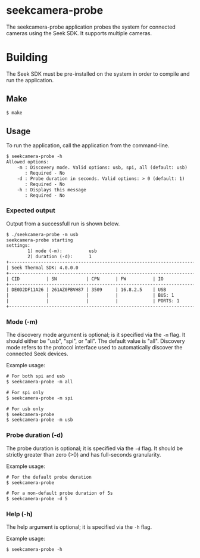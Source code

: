 # seekcamera-probe

The seekcamera-probe application probes the system for connected cameras using the Seek SDK.
It supports multiple cameras.

# Building

The Seek SDK must be pre-installed on the system in order to compile and run the application.

## Make
```bash
$ make
```

## Usage

To run the application, call the application from the command-line.

```txt
$ seekcamera-probe -h
Allowed options:
	-m : Discovery mode. Valid options: usb, spi, all (default: usb)
	   : Required - No
	-d : Probe duration in seconds. Valid options: > 0 (default: 1)
	   : Required - No
	-h : Displays this message
	   : Required - No
```

### Expected output

Output from a successfull run is shown below.

```txt
$ ./seekcamera-probe -m usb
seekcamera-probe starting
settings:
        1) mode (-m):          usb
        2) duration (-d):      1
+-------------------------------------------------------------------------+
| Seek Thermal SDK: 4.0.0.0                                               |
+-------------------------------------------------------------------------+
| CID          | SN           | CPN      | FW          | IO               |
+-------------------------------------------------------------------------+
| DE0D2DF11A26 | 261AZ0PBVH87 | 3509     | 16.8.2.5    | USB              |
|              |              |          |             | BUS: 1           |
|              |              |          |             | PORTS: 1         |
+-------------------------------------------------------------------------+
```

### Mode (-m)

The discovery mode argument is optional; is it specified via the `-m` flag. It should
either be "usb", "spi", or "all". The default value is "all". Discovery mode refers to the
protocol interface used to automatically discover the connected Seek devices.

Example usage:

```txt
# For both spi and usb
$ seekcamera-probe -m all

# For spi only
$ seekcamera-probe -m spi

# For usb only
$ seekcamera-probe
$ seekcamera-probe -m usb
```

### Probe duration (-d)

The probe duration is optional; it is specified via the `-d` flag.
It should be strictly greater than zero (>0) and has full-seconds granularity.

Example usage:

```txt
# For the default probe duration
$ seekcamera-probe

# For a non-default probe duration of 5s
$ seekcamera-probe -d 5
```

### Help (-h)

The help argument is optional; it is specified via the `-h` flag.

Example usage:

```txt
$ seekcamera-probe -h
```
